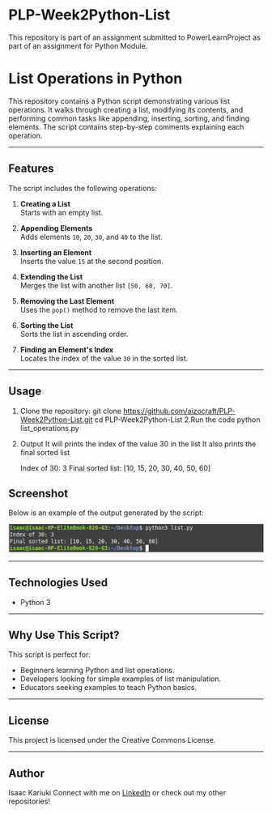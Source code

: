 # PLP-Week2Python-List
This repository is part of an assignment submitted to PowerLearnProject as part of an assignment for Python Module.

# List Operations in Python

This repository contains a Python script demonstrating various list operations. It walks through creating a list, modifying its contents, and performing common tasks like appending, inserting, sorting, and finding elements. The script contains step-by-step comments explaining each operation.

---

## Features

The script includes the following operations:

1. **Creating a List**  
   Starts with an empty list.

2. **Appending Elements**  
   Adds elements `10`, `20`, `30`, and `40` to the list.

3. **Inserting an Element**  
   Inserts the value `15` at the second position.

4. **Extending the List**  
   Merges the list with another list `[50, 60, 70]`.

5. **Removing the Last Element**  
   Uses the `pop()` method to remove the last item.

6. **Sorting the List**  
   Sorts the list in ascending order.

7. **Finding an Element's Index**  
   Locates the index of the value `30` in the sorted list.

---

## Usage

1. Clone the repository:
   git clone https://github.com/aizocraft/PLP-Week2Python-List.git
   cd PLP-Week2Python-List
2.Run the code
  python list_operations.py

3. Output
   It will prints the index of the value 30 in the list
   It also prints the final sorted list

   Index of 30: 3
  Final sorted list: [10, 15, 20, 30, 40, 50, 60]

## Screenshot

Below is an example of the output generated by the script:

![Screenshot of list operations output](list.png)

---

## Technologies Used

- Python 3

---

## Why Use This Script?

This script is perfect for:

- Beginners learning Python and list operations.
- Developers looking for simple examples of list manipulation.
- Educators seeking examples to teach Python basics.

---


## License

This project is licensed under the Creative Commons License.

---

## Author

Isaac Kariuki
Connect with me on [LinkedIn](https://linkedin.com/in/isaackariuki) or check out my other repositories!


   











   


